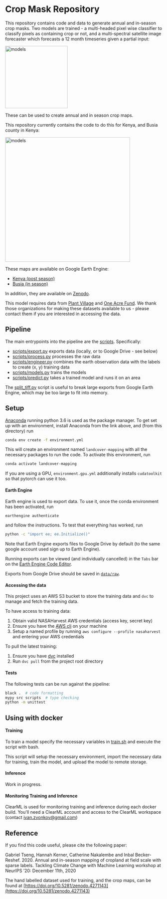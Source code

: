 # Crop Mask Repository
This repository contains code and data to generate annual and in-season crop masks. Two models are trained - a multi-headed pixel wise classifier to classify pixels as containing crop or not, and a multi-spectral satellite image forecaster which forecasts a 12 month timeseries given a partial input:

<img src="diagrams/models.png" alt="models" height="200px"/>

These can be used to create annual and in season crop maps. 

This repository currently contains the code to do this for Kenya, and Busia county in Kenya:

<img src="diagrams/kenya_busia_maps.png" alt="models" height="400px"/>

These maps are available on Google Earth Engine:

* [Kenya (post season)](https://code.earthengine.google.com/ea3613a3a45badfd01ce2ec914dfe1ef)
* [Busia (in season)](https://code.earthengine.google.com/f567cccc28dad7a25e088d56dabfbd4c)

In addition, they are available on [Zenodo](https://doi.org/10.5281/zenodo.4271143).

This model requires data from [Plant Village](https://plantvillage.psu.edu/) and [One Acre Fund](https://oneacrefund.org/). We thank those organizations for making these datasets available to us - please contact them if you are interested in accessing the data.

## Pipeline

The main entrypoints into the pipeline are the [scripts](scripts). Specifically:

* [scripts/export.py](scripts/export.py) exports data (locally, or to Google Drive - see below)
* [scripts/process.py](scripts/process.py) processes the raw data
* [scripts/engineer.py](scripts/engineer.py) combines the earth observation data with the labels to create (x, y) training data
* [scripts/models.py](scripts/model.py) trains the models
* [scripts/predict.py](scripts/predict.py) takes a trained model and runs it on an area

The [split_tiff.py](scripts/split_tiff.py) script is useful to break large exports from Google Earth Engine, which may
be too large to fit into memory.

## Setup

[Anaconda](https://www.anaconda.com/download/#macos) running python 3.6 is used as the package manager. To get set up
with an environment, install Anaconda from the link above, and (from this directory) run

```bash
conda env create -f environment.yml
```
This will create an environment named `landcover-mapping` with all the necessary packages to run the code. To
activate this environment, run

```bash
conda activate landcover-mapping
```

If you are using a GPU, `environment.gpu.yml` additionally installs `cudatoolkit` so that pytorch can use it too.

#### Earth Engine

Earth engine is used to export data. To use it, once the conda environment has been activated, run

```bash
earthengine authenticate
```

and follow the instructions. To test that everything has worked, run

```bash
python -c "import ee; ee.Initialize()"
```

Note that Earth Engine exports files to Google Drive by default (to the same google account used sign up to Earth Engine).

Running exports can be viewed (and individually cancelled) in the `Tabs` bar on the [Earth Engine Code Editor](https://code.earthengine.google.com/).

Exports from Google Drive should be saved in [`data/raw`](data/raw).

#### Accessing the data
This project uses an AWS S3 bucket to store the training data and `dvc` to manage and fetch the training data. 

To have access to training data:
1. Obtain valid NASAHarvest AWS credentials (access key, secret key)
2. Ensure you have the [AWS cli](https://docs.aws.amazon.com/cli/latest/userguide/install-cliv2.html) on your machine
3. Setup a named profile by running `aws configure --profile nasaharvest` and entering your AWS credentials

To pull the latest training:
1. Ensure you have [dvc](https://dvc.org/doc) installed
2. Run `dvc pull` from the project root directory

#### Tests

The following tests can be run against the pipeline:

```bash
black .  # code formatting
mypy src scripts  # type checking
python -m unittest
```

## Using with docker
#### Training
To train a model specify the necessary variables in [train.sh](train.sh) and execute the script with bash. 

This script will setup the necessary environment, import the necessary data for training, train the model, and upload the model to remote storage. 

#### Inference
Work in progress.


#### Monitoring Training and Inference
ClearML is used for monitoring training and inference during each docker build. You'll need a ClearML account and access to the ClearML workspace (contact ivan.zvonkov@gmail.com)

## Reference

If you find this code useful, please cite the following paper:

Gabriel Tseng, Hannah Kerner, Catherine Nakalembe and Inbal Becker-Reshef. 2020. Annual and in-season mapping of cropland at field scale with sparse labels. Tackling Climate Change with Machine Learning workshop at NeurIPS ’20: December 11th, 2020

The hand labelled dataset used for training, and the crop maps, can be found at [https://doi.org/10.5281/zenodo.4271143](https://doi.org/10.5281/zenodo.4271143)
